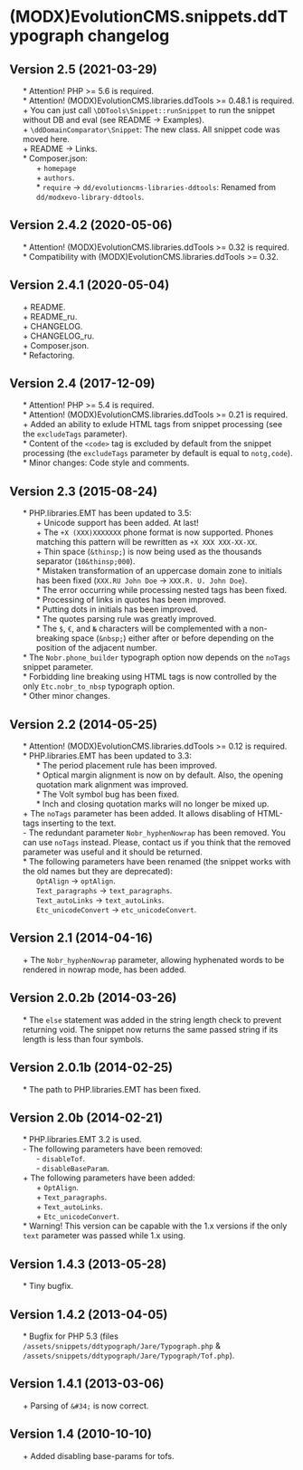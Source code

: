 # (MODX)EvolutionCMS.snippets.ddTypograph changelog


## Version 2.5 (2021-03-29)
* \* Attention! PHP >= 5.6 is required.
* \* Attention! (MODX)EvolutionCMS.libraries.ddTools >= 0.48.1 is required.
* \+ You can just call `\DDTools\Snippet::runSnippet` to run the snippet without DB and eval (see README → Examples).
* \+ `\ddDomainComparator\Snippet`: The new class. All snippet code was moved here.
* \+ README → Links.
* \* Composer.json:
	* \+ `homepage`
	* \+ `authors`.
	* \* `require` → `dd/evolutioncms-libraries-ddtools`: Renamed from `dd/modxevo-library-ddtools`.


## Version 2.4.2 (2020-05-06)
* \* Attention! (MODX)EvolutionCMS.libraries.ddTools >= 0.32 is required.
* \* Compatibility with (MODX)EvolutionCMS.libraries.ddTools >= 0.32.


## Version 2.4.1 (2020-05-04)
* \+ README.
* \+ README_ru.
* \+ CHANGELOG.
* \+ CHANGELOG_ru.
* \+ Composer.json.
* \* Refactoring.


## Version 2.4 (2017-12-09)
* \* Attention! PHP >= 5.4 is required.
* \* Attention! (MODX)EvolutionCMS.libraries.ddTools >= 0.21 is required.
* \+ Added an ability to exlude HTML tags from snippet processing (see the `excludeTags` parameter).
* \* Content of the `<code>` tag is excluded by default from the snippet processing (the `excludeTags` parameter by default is equal to `notg,code`).
* \* Minor changes: Code style and comments.


## Version 2.3 (2015-08-24)
* \* PHP.libraries.EMT has been updated to 3.5:
	* \+ Unicode support has been added. At last!
	* \+ The `+X (XXX)XXXXXXX` phone format is now supported. Phones matching this pattern will be rewritten as `+X XXX XXX-XX-XX`.
	* \+ Thin space (`&thinsp;`) is now being used as the thousands separator (`10&thinsp;000`).
	* \* Mistaken transformation of an uppercase domain zone to initials has been fixed (`XXX.RU John Doe` → `XXX.R. U. John Doe`).
	* \* The error occurring while processing nested tags has been fixed.
	* \* Processing of links in quotes has been improved.
	* \* Putting dots in initials has been improved.
	* \* The quotes parsing rule was greatly improved.
	* \* The `$`, `€`, and `№` characters will be complemented with a non-breaking space (`&nbsp;`) either after or before depending on the position of the adjacent number.
* \* The `Nobr.phone_builder` typograph option now depends on the `noTags` snippet parameter.
* \* Forbidding line breaking using HTML tags is now controlled by the only `Etc.nobr_to_nbsp` typograph option.
* \* Other minor changes.


## Version 2.2 (2014-05-25)
* \* Attention! (MODX)EvolutionCMS.libraries.ddTools >= 0.12 is required.
* \* PHP.libraries.EMT has been updated to 3.3:
	* \* The period placement rule has been improved.
	* \* Optical margin alignment is now on by default. Also, the opening quotation mark alignment was improved.
	* \* The Volt symbol bug has been fixed.
	* \* Inch and closing quotation marks will no longer be mixed up.
* \+ The `noTags` parameter has been added. It allows disabling of HTML-tags inserting to the text.
* \- The redundant parameter `Nobr_hyphenNowrap` has been removed. You can use `noTags` instead. Please, contact us if you think that the removed parameter was useful and it should be returned.
* \* The following parameters have been renamed (the snippet works with the old names but they are deprecated):
	* `OptAlign` → `optAlign`.
	* `Text_paragraphs` → `text_paragraphs`.
	* `Text_autoLinks` → `text_autoLinks`.
	* `Etc_unicodeConvert` → `etc_unicodeConvert`.


## Version 2.1 (2014-04-16)
* \+ The `Nobr_hyphenNowrap` parameter, allowing hyphenated words to be rendered in nowrap mode, has been added.


## Version 2.0.2b (2014-03-26)
* \* The `else` statement was added in the string length check to prevent returning void. The snippet now returns the same passed string if its length is less than four symbols.


## Version 2.0.1b (2014-02-25)
* \* The path to PHP.libraries.EMT has been fixed.


## Version 2.0b (2014-02-21)
* \* PHP.libraries.EMT 3.2 is used.
* \- The following parameters have been removed:
	* \- `disableTof`.
	* \- `disableBaseParam`.
* \+ The following parameters have been added:
	* \+ `OptAlign`.
	* \+ `Text_paragraphs`.
	* \+ `Text_autoLinks`.
	* \+ `Etc_unicodeConvert`.
* \* Warning! This version can be capable with the 1.x versions if the only `text` parameter was passed while 1.x using.


## Version 1.4.3 (2013-05-28)
* \* Tiny bugfix.


## Version 1.4.2 (2013-04-05)
* \* Bugfix for PHP 5.3 (files `/assets/snippets/ddtypograph/Jare/Typograph.php` & `/assets/snippets/ddtypograph/Jare/Typograph/Tof.php`).


## Version 1.4.1 (2013-03-06)
* \+ Parsing of `&#34;` is now correct.


## Version 1.4 (2010-10-10)
* \+ Added disabling base-params for tofs.


<link rel="stylesheet" type="text/css" href="https://DivanDesign.ru/assets/files/ddMarkdown.css" />
<style>ul{list-style:none;}</style>